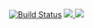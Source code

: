 
<p align="center">
<a href="https://travis-ci.org/github/Mtuthuko/Codename-KidsNextDoor/"><img src="https://travis-ci.org/Mtuthuko/Codename-KidsNextDoor.svg?branch=master" alt="Build Status"></a>


<a href="https://codecov.io/gh/Mtuthuko/Codename-KidsNextDoor">
  <img src="https://codecov.io/gh/Mtuthuko/Codename-KidsNextDoor/branch/master/graph/badge.svg" />
</a>
<a href="https://github.com/Mtuthuko/Codename-KidsNextDoor">
    <img src="https://github.com/Mtuthuko/Codename-KidsNextDoor/workflows/PHP%20Composer/badge.svg?branch=master" />
</a>
</p>

